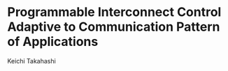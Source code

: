 # Programmable Interconnect Control Adaptive to Communication Pattern of Applications

Keichi Takahashi
